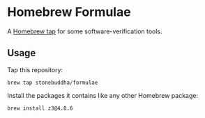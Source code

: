 # Homebrew Formulae

A [Homebrew tap] for some software-verification tools.

[Homebrew tap]: https://github.com/Homebrew/brew/blob/master/docs/brew-tap.md

## Usage

Tap this repository:

    brew tap stonebuddha/formulae

Install the packages it contains like any other Homebrew package:

    brew install z3@4.8.6
